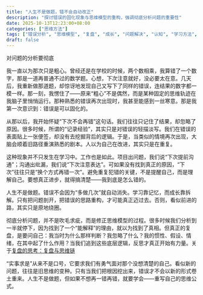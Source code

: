 ```yaml
---
title: "人生不是做题，错不会自动改正"
description: "探讨错误的固化现象与思维模型的重构，强调彻底分析问题的重要性"
date: 2025-10-13T12:23:00+08:00
categories: ["思维方法"]
tags: ["错误分析", "思维模型", "复盘", "成长", "问题解决", "认知", "学习方法", "决策", "系统思维"]
draft: false
---
```


对问题的分析要彻底

我一直以为那次只是粗心。曾经还是在学校的时候，两个数相乘，我算错了一个数字，那是一道再普通不过的数学题。心想，下次注意就好，没必要太在意。几天后，我重新做那道题，却惊讶地发现自己又写下了同样的错误，连结果的数字都一模一样。那一刻，我愣住了——原来“粗心”不是偶然，而是某种固定的思维轨迹在我脑子里悄悄运行。那种熟悉的错误再次出现时，我甚至能感到一丝寒意。那是我第一次意识到：错误是可以固化的。

从那以后，我开始怀疑“下次不会再错”这句话。我们往往只记住了结果，却忽略了原因。很多时候，所谓的“记录经验”，其实只是对错误的轻描淡写。我们在错误的表面贴上一张便签，却没有去挖掘背后的逻辑。于是，当类似的情境再次出现，大脑会顺着旧路径重演熟悉的剧本。人以为自己在改进，其实只是在重复。

这种现象并不只发生在学习中。工作也是如此。项目出问题，我们说“下次提前沟通”；沟通出纰漏，我们说“下次注意表达”。可如果没有找到真正的原因，“下次”往往只是“换个方式再错一次”。避免重复犯错的关键，不是提醒自己，而是理解自己。要想真正进步，就得搞清楚——我到底是怎么错的。

人生不是做题。错误不会因为“多做几次”就自动消失。学习靠记忆，而成长靠拆解。只有把问题剖开，把错误的思路重构，才可能真正迈过去。否则，看似前进的路，其实只是原地绕圈。

彻底分析问题，并不是吹毛求疵，而是修正思维模型的过程。很多时候我们分析到一半就停下，因为找到了一个“能解释”的理由，就以为找到了真相。但真正的复盘，是要问自己：我当时为什么那样判断？我忽略了什么？我的惯性、假设、情绪，在其中起了什么作用？当我们追到这些底层逻辑，反思才真正开始有力量。关于[复盘的思考：复盘与思维链](/posts/retrospective-and-thinking-chain)

“实事求是”从来不是口号，它要求我们有勇气面对那个没想清楚的自己。看似新的问题，往往是旧思维的变种。只有当我们把根因挖出来，错误才不会以新的形式卷土重来。人生不是做题，但如果不想再一错再错，就要学会——重写自己的思维公式。